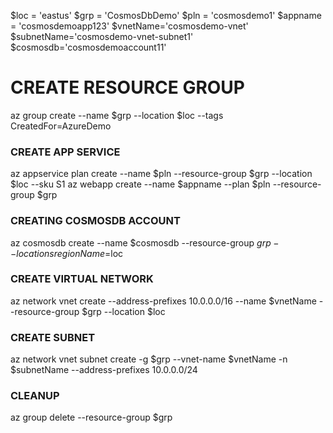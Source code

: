 $loc = 'eastus'
$grp = 'CosmosDbDemo'
$pln = 'cosmosdemo1'
$appname = 'cosmosdemoapp123'
$vnetName='cosmosdemo-vnet'
$subnetName='cosmosdemo-vnet-subnet1'
$cosmosdb='cosmosdemoaccount11'

# CREATE RESOURCE GROUP
az group create --name $grp --location $loc --tags CreatedFor=AzureDemo

### CREATE APP SERVICE
az appservice plan create --name $pln --resource-group $grp --location $loc --sku S1
az webapp create --name $appname --plan $pln --resource-group $grp

### CREATING COSMOSDB ACCOUNT
az cosmosdb create --name $cosmosdb --resource-group $grp --locations regionName=$loc

### CREATE VIRTUAL NETWORK
az network vnet create --address-prefixes 10.0.0.0/16 --name $vnetName --resource-group $grp --location $loc

### CREATE SUBNET
az network vnet subnet create -g $grp --vnet-name $vnetName -n $subnetName --address-prefixes 10.0.0.0/24


### CLEANUP
az group delete --resource-group $grp